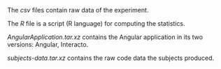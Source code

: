 The *csv* files contain raw data of the experiment.

The *R* file is a script (R language) for computing the statistics.

*AngularApplication.tar.xz* contains the Angular application in its two versions: Angular, Interacto.

*subjects-data.tar.xz* contains the raw code data the subjects produced.
